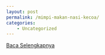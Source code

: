 ```yaml
---
layout: post
permalink: /mimpi-makan-nasi-kecoa/
categories:
    - Uncategorized
---
```


[Baca Selengkapnya](/06)